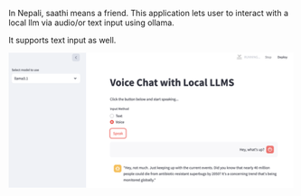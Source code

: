 In Nepali, saathi means a friend. This application lets user to interact with a local llm via audio/or text input using ollama.

It supports text input as well. 

![Screenshot](./assets/screenshot.png)

